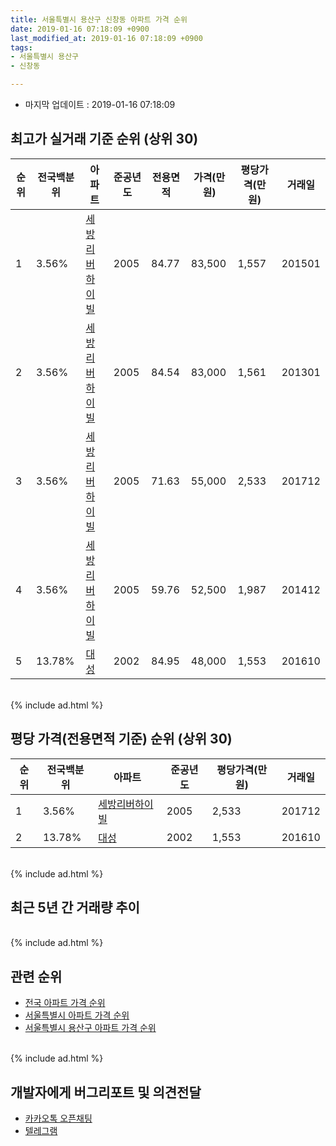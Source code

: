 ```yaml
---
title: 서울특별시 용산구 신창동 아파트 가격 순위
date: 2019-01-16 07:18:09 +0900
last_modified_at: 2019-01-16 07:18:09 +0900
tags:
- 서울특별시 용산구
- 신창동

---
```


* 마지막 업데이트 : 2019-01-16 07:18:09

## 최고가 실거래 기준 순위 (상위 30)


|순위|전국백분위|아파트|준공년도|전용면적|가격(만원)|평당가격(만원)|거래일|
|---|---|---|---|---|---|---|---|
|1|3.56%|[세방리버하이빌](https://search.naver.com/search.naver?query=%EC%84%9C%EC%9A%B8%ED%8A%B9%EB%B3%84%EC%8B%9C+%EC%9A%A9%EC%82%B0%EA%B5%AC+%EC%8B%A0%EC%B0%BD%EB%8F%99+%EC%84%B8%EB%B0%A9%EB%A6%AC%EB%B2%84%ED%95%98%EC%9D%B4%EB%B9%8C)|2005|84.77|83,500|1,557|201501|
|2|3.56%|[세방리버하이빌](https://search.naver.com/search.naver?query=%EC%84%9C%EC%9A%B8%ED%8A%B9%EB%B3%84%EC%8B%9C+%EC%9A%A9%EC%82%B0%EA%B5%AC+%EC%8B%A0%EC%B0%BD%EB%8F%99+%EC%84%B8%EB%B0%A9%EB%A6%AC%EB%B2%84%ED%95%98%EC%9D%B4%EB%B9%8C)|2005|84.54|83,000|1,561|201301|
|3|3.56%|[세방리버하이빌](https://search.naver.com/search.naver?query=%EC%84%9C%EC%9A%B8%ED%8A%B9%EB%B3%84%EC%8B%9C+%EC%9A%A9%EC%82%B0%EA%B5%AC+%EC%8B%A0%EC%B0%BD%EB%8F%99+%EC%84%B8%EB%B0%A9%EB%A6%AC%EB%B2%84%ED%95%98%EC%9D%B4%EB%B9%8C)|2005|71.63|55,000|2,533|201712|
|4|3.56%|[세방리버하이빌](https://search.naver.com/search.naver?query=%EC%84%9C%EC%9A%B8%ED%8A%B9%EB%B3%84%EC%8B%9C+%EC%9A%A9%EC%82%B0%EA%B5%AC+%EC%8B%A0%EC%B0%BD%EB%8F%99+%EC%84%B8%EB%B0%A9%EB%A6%AC%EB%B2%84%ED%95%98%EC%9D%B4%EB%B9%8C)|2005|59.76|52,500|1,987|201412|
|5|13.78%|[대성](https://search.naver.com/search.naver?query=%EC%84%9C%EC%9A%B8%ED%8A%B9%EB%B3%84%EC%8B%9C+%EC%9A%A9%EC%82%B0%EA%B5%AC+%EC%8B%A0%EC%B0%BD%EB%8F%99+%EB%8C%80%EC%84%B1)|2002|84.95|48,000|1,553|201610|


<br>
{% include ad.html %}
<br>

## 평당 가격(전용면적 기준) 순위 (상위 30)


|순위|전국백분위|아파트|준공년도|평당가격(만원)|거래일|
|---|---|---|---|---|---|
|1|3.56%|[세방리버하이빌](https://search.naver.com/search.naver?query=%EC%84%9C%EC%9A%B8%ED%8A%B9%EB%B3%84%EC%8B%9C+%EC%9A%A9%EC%82%B0%EA%B5%AC+%EC%8B%A0%EC%B0%BD%EB%8F%99+%EC%84%B8%EB%B0%A9%EB%A6%AC%EB%B2%84%ED%95%98%EC%9D%B4%EB%B9%8C)|2005|2,533|201712|
|2|13.78%|[대성](https://search.naver.com/search.naver?query=%EC%84%9C%EC%9A%B8%ED%8A%B9%EB%B3%84%EC%8B%9C+%EC%9A%A9%EC%82%B0%EA%B5%AC+%EC%8B%A0%EC%B0%BD%EB%8F%99+%EB%8C%80%EC%84%B1)|2002|1,553|201610|


<br>
{% include ad.html %}
<br>

## 최근 5년 간 거래량 추이


<div style="width:100%;">
    <canvas id="deal_progress" height="250"></canvas>
</div>

<script>
new Chart(document.getElementById("deal_progress"), {
    type: 'line',
    data: {
        labels: ['201401','201402','201403','201404','201405','201406','201407','201408','201409','201410','201411','201412','201501','201502','201503','201504','201505','201506','201507','201508','201509','201510','201511','201512','201601','201602','201603','201604','201605','201606','201607','201608','201609','201610','201611','201612','201701','201702','201703','201704','201705','201706','201707','201708','201709','201710','201711','201712','201801','201802','201803','201804','201805','201806','201807','201808','201809','201810','201811','201812','201901'],
        datasets: [{
            label: '실거래 수',
            pointRadius: 1,
            data: [2, 0, 0, 0, 1, 0, 1, 0, 0, 1, 0, 1, 1, 0, 2, 0, 0, 1, 0, 1, 2, 2, 0, 1, 0, 0, 1, 2, 2, 3, 1, 1, 0, 2, 0, 1, 1, 0, 2, 2, 4, 1, 0, 0, 0, 1, 1, 3, 0, 1, 2, 0, 1, 0, 0, 7, 0, 0, 0, 0, 0],
            borderColor: "rgba(255, 201, 14, 1)",
            backgroundColor: "rgba(255, 201, 14, 0.5)",
            fill: true,
        }]
    },
    options: {
        responsive: true,
        title: {
            display: true,
            text: '5년간 거래량 추이'
        },
        tooltips: {
            mode: 'index',
            intersect: false,
        },
        hover: {
            mode: 'nearest',
            intersect: true
        },
        scales: {
            xAxes: [{
                display: true,
                scaleLabel: {
                    display: true,
                    labelString: '년/월'
                }
            }],
            yAxes: [{
                display: true,
                ticks: {
                    suggestedMin: 0,
                },
                scaleLabel: {
                    display: true,
                    labelString: '실거래 수'
                }
            }]
        }
    }
});

</script>


<br>
{% include ad.html %}
<br>

## 관련 순위

- [전국 아파트 가격 순위](https://inasie.github.io/apt-ranking/전국)
- [서울특별시 아파트 가격 순위](https://inasie.github.io/apt-ranking/서울특별시)
- [서울특별시 용산구 아파트 가격 순위](https://inasie.github.io/apt-ranking/서울특별시-용산구)


<br>
{% include ad.html %}
<br>

## 개발자에게 버그리포트 및 의견전달

- [카카오톡 오픈채팅](https://open.kakao.com/o/gLJUAP4)
- [텔레그램](https://t.me/inasie)


